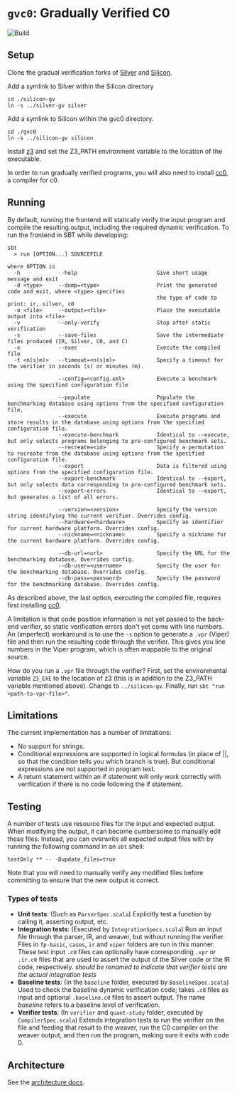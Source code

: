 # `gvc0`: Gradually Verified C0

![Build](https://github.com/gradual-verification/gvc0/actions/workflows/build.yml/badge.svg)

## Setup

Clone the gradual verification forks of [Silver](https://github.com/gradual-verification/silver-gv)
and [Silicon](https://github.com/gradual-verification/silicon-gv).

Add a symlink to Silver within the Silicon directory

```
cd ./silicon-gv
ln -s ../silver-gv silver
```

Add a symlink to Silicon within the gvc0 directory.

```
cd ./gvc0
ln -s ../silicon-gv silicon
```

Install [z3](https://github.com/Z3Prover/z3/releases) and set the Z3_PATH environment variable to the location of the
executable.

In order to run gradually verified programs, you will also need to
install [cc0](https://bitbucket.org/c0-lang/docs/wiki/Downloads), a compiler for c0.

## Running

By default, running the frontend will statically verify the input program and compile the resulting output, including
the required dynamic verification. To run the frontend in SBT while developing:

```
sbt
  > run [OPTION...] SOURCEFILE
  
where OPTION is
  -h            --help                         Give short usage message and exit
  -d <type>     --dump=<type>                  Print the generated code and exit, where <type> specifies
                                               the type of code to print: ir, silver, c0
  -o <file>     --output=<file>                Place the executable output into <file>
  -v            --only-verify                  Stop after static verification
  -s            --save-files                   Save the intermediate files produced (IR, Silver, C0, and C)
  -x            --exec                         Execute the compiled file
  -t <n(s|m)>   --timeout=<n(s|m)>             Specify a timeout for the verifier in seconds (s) or minutes (m).

                --config=<config.xml>          Execute a benchmark using the specified configuration file

                --populate                     Populate the benchmarking database using options from the specified configuration file.
                --execute                      Execute programs and store results in the database using options from the specified configuration file.
                --execute-benchmark            Identical to --execute, but only selects programs belonging to pre-configured benchmark sets.
                --recreate=<id>                Specify a permutation to recreate from the database using options from the specified configuration file.
                --export                       Data is filtered using options from the specified configuration file.
                --export-benchmark             Identical to --export, but only selects data corresponding to pre-configured benchmark sets.
                --export-errors                Identical to --export, but generates a list of all errors. 
                
                --version=<version>            Specify the version string identifying the current verifier. Overrides config.
                --hardware=<hardware>          Specify an identifier for current hardware platform. Overrides config.
                --nickname=<nickname>          Specify a nickname for the current hardware platform. Overrides config.
                
                --db-url=<url>                 Specify the URL for the benchmarking database. Overrides config.
                --db-user=<username>           Specify the user for the benchmarking database. Overrides config.
                --db-pass=<password>           Specify the password for the benchmarking database. Overrides config.
```

As described above, the last option, executing the compiled file, requires first
installing [cc0](https://bitbucket.org/c0-lang/docs/wiki/Downloads).

A limitation is that code position information is not yet passed to the back-end verifier, so static verification errors
don't yet come with line numbers. An (imperfect) workaround is to use the `-s` option to generate a `.vpr` (Viper) file
and then run the resulting code through the verifier. This gives you line numbers in the Viper program, which is often
mappable to the original source.

How do you run a `.vpr` file through the verifier? First, set the environmental variable `Z3_EXE` to the location of
z3 (this is in addition to the Z3_PATH variable mentioned above). Change to `../silicon-gv`. Finally,
run `sbt "run <path-to-vpr-file>"`.

## Limitations

The current implementation has a number of limitations:

* No support for strings.
* Conditional expressions are supported in logical formulas (in place of ||, so that the condition tells you which
  branch is true). But conditional expressions are not supported in program text.
* A return statement within an if statement will only work correctly with verification if there is no code following the
  if statement.

## Testing

A number of tests use resource files for the input and expected output. When modifying the output, it can become
cumbersome to manually edit these files. Instead, you can overwrite all expected output files with by running the
following command in an `sbt` shell:

    testOnly ** -- -Dupdate_files=true

Note that you will need to manually verify any modified files before committing to ensure that the new output is
correct.

### Types of tests

- **Unit tests**: (Such as `ParserSpec.scala`) Explicitly test a function by calling it, asserting output, etc.
- **Integration tests**: (Executed by `IntegrationSpecs.scala`) Run an input file through the parser, IR, and weaver,
  but without running the verifier. Files in `fp-basic`, `cases`, `ir` and `viper` folders are run in this manner. These
  test input `.c0` files can optionally have corresponding `.vpr` or `.ir.c0` files that are used to assert the output
  of the Silver code or the IR code, respectively. *should be renamed to indicate that verifier tests are the actual
  integration tests*
- **Baseline tests**: (In the `baseline` folder, executed by `BaselineSpec.scala`) Used to check the baseline dynamic
  verification code; takes `.c0` files as input and optional `.baseline.c0` files to assert output. The name *baseline*
  refers to a baseline level of verification.
- **Verifier tests**:  (In `verifier` and `quant-study` folder, executed by `CompilerSpec.scala`) Extends integration
  tests to run the verifier on the file and feeding that result to the weaver, run the C0 compiler on the weaver output,
  and then run the program, making sure it exits with code 0.

## Architecture

See the [architecture docs](docs/).
